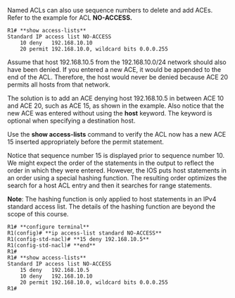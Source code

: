 Named ACLs can also use sequence numbers to delete and add ACEs. Refer to the example for ACL **NO-ACCESS.**

```
R1# **show access-lists**
Standard IP access list NO-ACCESS
    10 deny   192.168.10.10
    20 permit 192.168.10.0, wildcard bits 0.0.0.255
```

Assume that host 192.168.10.5 from the 192.168.10.0/24 network should also have been denied. If you entered a new ACE, it would be appended to the end of the ACL. Therefore, the host would never be denied because ACE 20 permits all hosts from that network.

The solution is to add an ACE denying host 192.168.10.5 in between ACE 10 and ACE 20, such as ACE 15, as shown in the example. Also notice that the new ACE was entered without using the **host** keyword. The keyword is optional when specifying a destination host.

Use the **show access-lists** command to verify the ACL now has a new ACE 15 inserted appropriately before the permit statement.

Notice that sequence number 15 is displayed prior to sequence number 10. We might expect the order of the statements in the output to reflect the order in which they were entered. However, the IOS puts host statements in an order using a special hashing function. The resulting order optimizes the search for a host ACL entry and then it searches for range statements.

**Note**: The hashing function is only applied to host statements in an IPv4 standard access list. The details of the hashing function are beyond the scope of this course.

```
R1# **configure terminal**
R1(config)# **ip access-list standard NO-ACCESS**
R1(config-std-nacl)# **15 deny 192.168.10.5**
R1(config-std-nacl)# **end**
R1#
R1# **show access-lists**
Standard IP access list NO-ACCESS
    15 deny   192.168.10.5
    10 deny   192.168.10.10
    20 permit 192.168.10.0, wildcard bits 0.0.0.255
R1#
```